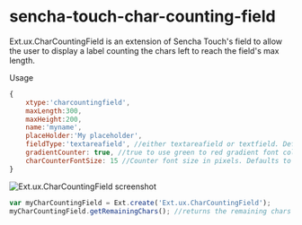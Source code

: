 # sencha-touch-char-counting-field
Ext.ux.CharCountingField is an extension of Sencha Touch's field to allow the user to display a label counting the chars left to reach the field's max length.

Usage
```javascript
{
	xtype:'charcountingfield',
	maxLength:300,
	maxHeight:200,
	name:'myname',
	placeHolder:'My placeholder',
	fieldType:'textareafield', //either textareafield or textfield. Defaults to textareafield
	gradientCounter: true, //true to use green to red gradient font color in counter, false to use black colored fonts. Defaults to true
	charCounterFontSize: 15 //Counter font size in pixels. Defaults to 10
}
```
![Ext.ux.CharCountingField screenshot](http://imageshack.com/a/img540/9952/DK0CVl.jpg)

```javascript
var myCharCountingField = Ext.create('Ext.ux.CharCountingField');
myCharCountingField.getRemainingChars(); //returns the remaining chars to reach the max
```

